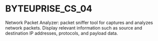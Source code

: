 # BYTEUPRISE_CS_04
Network Packet Analyzer: packet sniffer tool for captures and analyzes network packets. Display relevant information such as source and destination IP addresses, protocols, and payload data.
